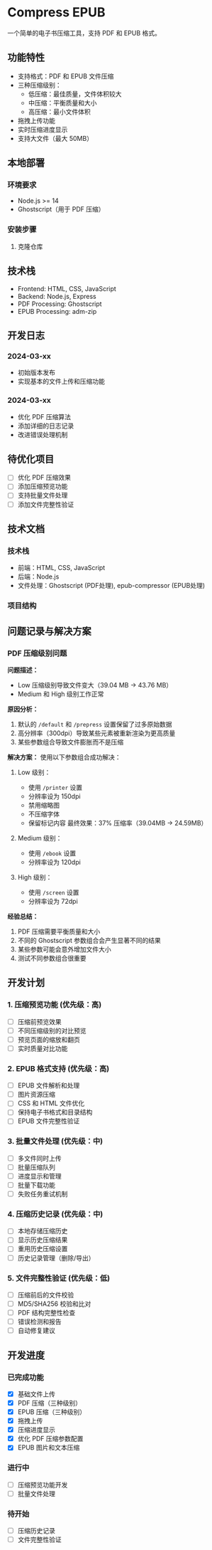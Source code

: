 # Compress EPUB

一个简单的电子书压缩工具，支持 PDF 和 EPUB 格式。

## 功能特性

- 支持格式：PDF 和 EPUB 文件压缩
- 三种压缩级别：
  - 低压缩：最佳质量，文件体积较大
  - 中压缩：平衡质量和大小
  - 高压缩：最小文件体积
- 拖拽上传功能
- 实时压缩进度显示
- 支持大文件（最大 50MB）

## 本地部署

### 环境要求

- Node.js >= 14
- Ghostscript（用于 PDF 压缩）

### 安装步骤

1. 克隆仓库

## 技术栈

- Frontend: HTML, CSS, JavaScript
- Backend: Node.js, Express
- PDF Processing: Ghostscript
- EPUB Processing: adm-zip

## 开发日志

### 2024-03-xx
- 初始版本发布
- 实现基本的文件上传和压缩功能

### 2024-03-xx
- 优化 PDF 压缩算法
- 添加详细的日志记录
- 改进错误处理机制

## 待优化项目

- [ ] 优化 PDF 压缩效果
- [ ] 添加压缩预览功能
- [ ] 支持批量文件处理
- [ ] 添加文件完整性验证

## 技术文档

### 技术栈
- 前端：HTML, CSS, JavaScript
- 后端：Node.js
- 文件处理：Ghostscript (PDF处理), epub-compressor (EPUB处理)

### 项目结构 

## 问题记录与解决方案

### PDF 压缩级别问题

**问题描述：**
- Low 压缩级别导致文件变大（39.04 MB → 43.76 MB）
- Medium 和 High 级别工作正常

**原因分析：**
1. 默认的 `/default` 和 `/prepress` 设置保留了过多原始数据
2. 高分辨率（300dpi）导致某些元素被重新渲染为更高质量
3. 某些参数组合导致文件膨胀而不是压缩

**解决方案：**
使用以下参数组合成功解决：
1. Low 级别：
   - 使用 `/printer` 设置
   - 分辨率设为 150dpi
   - 禁用缩略图
   - 不压缩字体
   - 保留标记内容
   最终效果：37% 压缩率（39.04MB → 24.59MB）

2. Medium 级别：
   - 使用 `/ebook` 设置
   - 分辨率设为 120dpi

3. High 级别：
   - 使用 `/screen` 设置
   - 分辨率设为 72dpi

**经验总结：**
1. PDF 压缩需要平衡质量和大小
2. 不同的 Ghostscript 参数组合会产生显著不同的结果
3. 某些参数可能会意外增加文件大小
4. 测试不同参数组合很重要 

## 开发计划

### 1. 压缩预览功能 (优先级：高)
- [ ] 压缩前预览效果
- [ ] 不同压缩级别的对比预览
- [ ] 预览页面的缩放和翻页
- [ ] 实时质量对比功能

### 2. EPUB 格式支持 (优先级：高)
- [ ] EPUB 文件解析和处理
- [ ] 图片资源压缩
- [ ] CSS 和 HTML 文件优化
- [ ] 保持电子书格式和目录结构
- [ ] EPUB 文件完整性验证

### 3. 批量文件处理 (优先级：中)
- [ ] 多文件同时上传
- [ ] 批量压缩队列
- [ ] 进度显示和管理
- [ ] 批量下载功能
- [ ] 失败任务重试机制

### 4. 压缩历史记录 (优先级：中)
- [ ] 本地存储压缩历史
- [ ] 显示历史压缩结果
- [ ] 重用历史压缩设置
- [ ] 历史记录管理（删除/导出）

### 5. 文件完整性验证 (优先级：低)
- [ ] 压缩前后的文件校验
- [ ] MD5/SHA256 校验和比对
- [ ] PDF 结构完整性检查
- [ ] 错误检测和报告
- [ ] 自动修复建议

## 开发进度

### 已完成功能
- [x] 基础文件上传
- [x] PDF 压缩（三种级别）
- [x] EPUB 压缩（三种级别）
- [x] 拖拽上传
- [x] 压缩进度显示
- [x] 优化 PDF 压缩参数配置
- [x] EPUB 图片和文本压缩

### 进行中
- [ ] 压缩预览功能开发
- [ ] 批量文件处理

### 待开始
- [ ] 压缩历史记录
- [ ] 文件完整性验证 